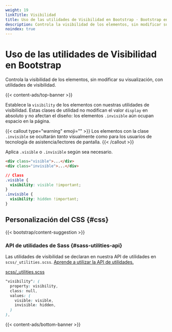 ```yaml
---
weight: 19
linkTitle: Visibilidad
title: Uso de las utilidades de Visibilidad en Bootstrap · Bootstrap en Español v5.3
description: Controla la visibilidad de los elementos, sin modificar su visualización, con utilidades de visibilidad.
noindex: true
---
```


# Uso de las utilidades de Visibilidad en Bootstrap

Controla la visibilidad de los elementos, sin modificar su visualización, con utilidades de visibilidad.

{{< content-ads/top-banner >}}

Establece la `visibility` de los elementos con nuestras utilidades de visibilidad. Estas clases de utilidad no modifican el valor `display` en absoluto y no afectan el diseño: los elementos `.invisible` aún ocupan espacio en la página.

{{< callout type="warning" emoji="" >}}
Los elementos con la clase `.invisible` se ocultarán _tanto_ visualmente como para los usuarios de tecnología de asistencia/lectores de pantalla.
{{< /callout >}}

Aplica `.visible` o `.invisible` según sea necesario.

```html {filename="HTML"}
<div class="visible">...</div>
<div class="invisible">...</div>
```

```css {filename="CSS"}
// Class
.visible {
  visibility: visible !important;
}
.invisible {
  visibility: hidden !important;
}
```

Personalización del CSS {#css}
-----------

{{< bootstrap/content-suggestion >}}

### API de utilidades de Sass {#sass-utilities-api}

Las utilidades de visibilidad se declaran en nuestra API de utilidades en `scss/_utilities.scss`. [Aprende a utilizar la API de utilidades.](/bootstrap/5.3/utilities/api/#using-the-api)

[scss/_utilities.scss](https://github.com/twbs/bootstrap/blob/v5.3.2/scss/_utilities.scss)

```scss {filename="scss/_utilities.scss"}
"visibility": (
  property: visibility,
  class: null,
  values: (
    visible: visible,
    invisible: hidden,
  )
),
```

{{< content-ads/bottom-banner >}}